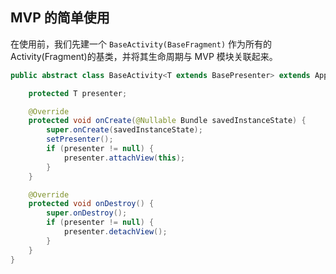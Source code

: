 ## MVP 的简单使用
在使用前，我们先建一个 `BaseActivity(BaseFragment)` 作为所有的Activity(Fragment)的基类，并将其生命周期与 MVP 模块关联起来。 
```java
public abstract class BaseActivity<T extends BasePresenter> extends AppCompatActivity implements BaseView {

    protected T presenter;

    @Override
    protected void onCreate(@Nullable Bundle savedInstanceState) {
        super.onCreate(savedInstanceState);
        setPresenter();
        if (presenter != null) {
            presenter.attachView(this);
        }
    }

    @Override
    protected void onDestroy() {
        super.onDestroy();
        if (presenter != null) {
            presenter.detachView();
        }
    }
}
```